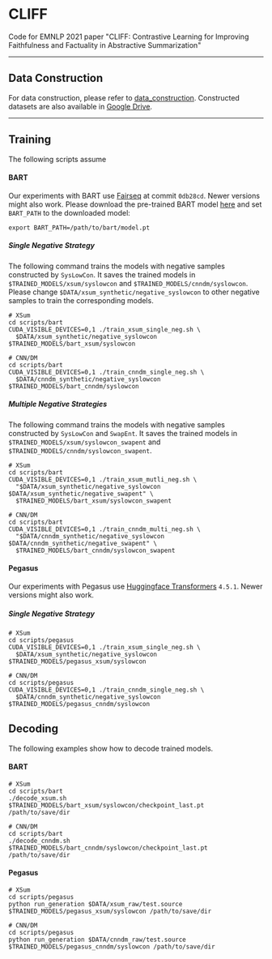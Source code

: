 # CLIFF
Code for EMNLP 2021 paper "CLIFF: Contrastive Learning for Improving Faithfulness and Factuality in Abstractive Summarization"

---------

## Data Construction

For data construction, please refer to [data_construction](data_construction).
Constructed datasets are also available in [Google Drive]().

---------

## Training

The following scripts assume 

#### BART

Our experiments with BART use [Fairseq](https://github.com/pytorch/fairseq) at commit `0db28cd`. Newer versions might also work.
Please download the pre-trained BART model [here](https://github.com/pytorch/fairseq/tree/master/examples/bart)
and set `BART_PATH` to the downloaded model:

```shell
export BART_PATH=/path/to/bart/model.pt
```

##### Single Negative Strategy

The following command trains the models with negative samples constructed by `SysLowCon`.
It saves the trained models in `$TRAINED_MODELS/xsum/syslowcon` and `$TRAINED_MODELS/cnndm/syslowcon`.
Please change `$DATA/xsum_synthetic/negative_syslowcon` to other negative samples to train the corresponding models.

```shell
# XSum
cd scripts/bart
CUDA_VISIBLE_DEVICES=0,1 ./train_xsum_single_neg.sh \
  $DATA/xsum_synthetic/negative_syslowcon $TRAINED_MODELS/bart_xsum/syslowcon

# CNN/DM
cd scripts/bart
CUDA_VISIBLE_DEVICES=0,1 ./train_cnndm_single_neg.sh \
  $DATA/cnndm_synthetic/negative_syslowcon $TRAINED_MODELS/bart_cnndm/syslowcon
```

##### Multiple Negative Strategies

The following command trains the models with negative samples constructed by `SysLowCon` and `SwapEnt`.
It saves the trained models in `$TRAINED_MODELS/xsum/syslowcon_swapent` and `$TRAINED_MODELS/cnndm/syslowcon_swapent`.

```shell
# XSum
cd scripts/bart
CUDA_VISIBLE_DEVICES=0,1 ./train_xsum_mutli_neg.sh \
  "$DATA/xsum_synthetic/negative_syslowcon $DATA/xsum_synthetic/negative_swapent" \
  $TRAINED_MODELS/bart_xsum/syslowcon_swapent

# CNN/DM
cd scripts/bart
CUDA_VISIBLE_DEVICES=0,1 ./train_cnndm_multi_neg.sh \
  "$DATA/cnndm_synthetic/negative_syslowcon $DATA/cnndm_synthetic/negative_swapent" \
  $TRAINED_MODELS/bart_cnndm/syslowcon_swapent
```

#### Pegasus

Our experiments with Pegasus use [Huggingface Transformers](https://github.com/huggingface/transformers) `4.5.1`.
Newer versions might also work.

##### Single Negative Strategy

```shell
# XSum
cd scripts/pegasus
CUDA_VISIBLE_DEVICES=0,1 ./train_xsum_single_neg.sh \
  $DATA/xsum_synthetic/negative_syslowcon $TRAINED_MODELS/pegasus_xsum/syslowcon
  
# CNN/DM
cd scripts/pegasus
CUDA_VISIBLE_DEVICES=0,1 ./train_cnndm_single_neg.sh \
  $DATA/cnndm_synthetic/negative_syslowcon $TRAINED_MODELS/pegasus_cnndm/syslowcon
```

## Decoding

The following examples show how to decode trained models.

#### BART

```shell
# XSum
cd scripts/bart
./decode_xsum.sh $TRAINED_MODELS/bart_xsum/syslowcon/checkpoint_last.pt /path/to/save/dir

# CNN/DM
cd scripts/bart
./decode_cnndm.sh $TRAINED_MODELS/bart_cnndm/syslowcon/checkpoint_last.pt /path/to/save/dir
```

#### Pegasus

```shell
# XSum
cd scripts/pegasus
python run_generation $DATA/xsum_raw/test.source $TRAINED_MODELS/pegasus_xsum/syslowcon /path/to/save/dir

# CNN/DM
cd scripts/pegasus
python run_generation $DATA/cnndm_raw/test.source $TRAINED_MODELS/pegasus_cnndm/syslowcon /path/to/save/dir
```

